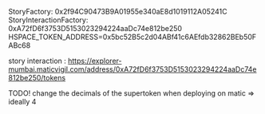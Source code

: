 StoryFactory: 0x2f94C90473B9A01955e340aE8d1019112A05241C
StoryInteractionFactory: 0xA72fD6f3753D5153023294224aaDc74e812be250
HSPACE_TOKEN_ADDRESS=0x5bc52B5c2d04ABf41c6AEfdb32862BEb50FABc68

story interaction : https://explorer-mumbai.maticvigil.com/address/0xA72fD6f3753D5153023294224aaDc74e812be250/tokens

TODO! change the decimals of the supertoken when deploying on matic => ideally 4